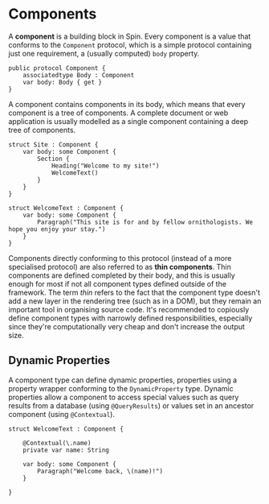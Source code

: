 # Components
A **component** is a building block in Spin. Every component is a value that conforms to the `Component` protocol, which is a simple protocol containing just one requirement, a (usually computed) `body` property.

    public protocol Component {
        associatedtype Body : Component
        var body: Body { get }
    }

A component contains components in its body, which means that every component is a tree of components. A complete document or web application is usually modelled as a single component containing a deep tree of components.

    struct Site : Component {
        var body: some Component {
            Section {
                Heading("Welcome to my site!")
                WelcomeText()
            }
        }
    }
    
    struct WelcomeText : Component {
        var body: some Component {
            Paragraph("This site is for and by fellow ornithologists. We hope you enjoy your stay.")
        }
    }

Components directly conforming to this protocol (instead of a more specialised protocol) are also referred to as **thin components**. Thin components are defined completed by their body, and this is usually enough for most if not all component types defined outside of the framework. The term *thin* refers to the fact that the component type doesn't add a new layer in the rendering tree (such as in a DOM), but they remain an important tool in organising source code. It's recommended to copiously define component types with narrowly defined responsibilities, especially since they're computationally very cheap and don't increase the output size.

## Dynamic Properties
A component type can define dynamic properties, properties using a property wrapper conforming to the `DynamicProperty` type. Dynamic properties allow a component to access special values such as query results from a database (using `@QueryResults`) or values set in an ancestor component (using `@Contextual`).

    struct WelcomeText : Component {
        
        @Contextual(\.name)
        private var name: String
        
        var body: some Component {
            Paragraph("Welcome back, \(name)!")
        }
        
    }
